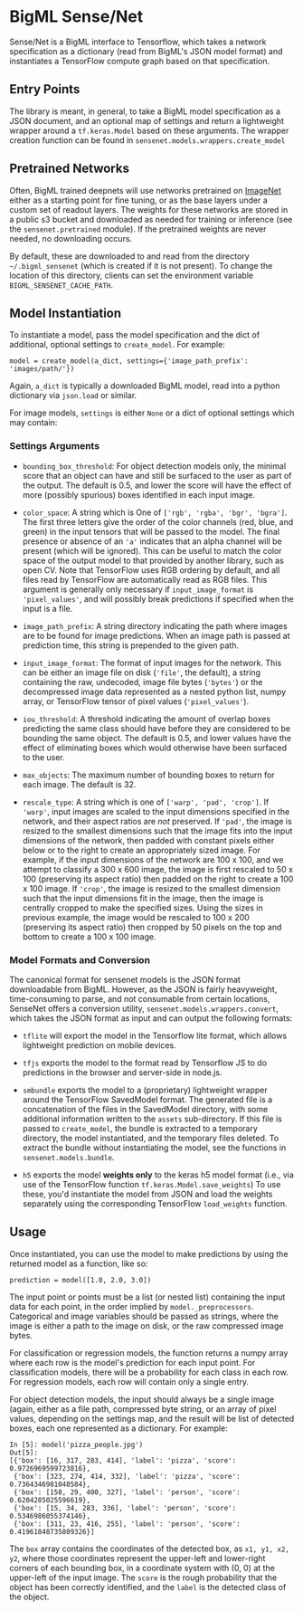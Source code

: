 # BigML Sense/Net

Sense/Net is a BigML interface to Tensorflow, which takes a network
specification as a dictionary (read from BigML's JSON model format)
and instantiates a TensorFlow compute graph based on that
specification.

## Entry Points

The library is meant, in general, to take a BigML model specification
as a JSON document, and an optional map of settings and return a
lightweight wrapper around a `tf.keras.Model` based on these
arguments.  The wrapper creation function can be found in
`sensenet.models.wrappers.create_model`

## Pretrained Networks

Often, BigML trained deepnets will use networks pretrained on
[ImageNet](http://www.image-net.org/) either as a starting point for
fine tuning, or as the base layers under a custom set of readout
layers.  The weights for these networks are stored in a public s3
bucket and downloaded as needed for training or inference (see the
`sensenet.pretrained` module).  If the pretrained weights are never
needed, no downloading occurs.

By default, these are downloaded to and read from the directory
`~/.bigml_sensenet` (which is created if it is not present).  To
change the location of this directory, clients can set the environment
variable `BIGML_SENSENET_CACHE_PATH`.

## Model Instantiation

To instantiate a model, pass the model specification and the dict
of additional, optional settings to `create_model`.  For example:

```
model = create_model(a_dict, settings={'image_path_prefix': 'images/path/'})
```

Again, `a_dict` is typically a downloaded BigML model, read into a
python dictionary via `json.load` or similar.

For image models, `settings` is either `None` or a dict of optional
settings which may contain:

### Settings Arguments

- `bounding_box_threshold`: For object detection models only, the
  minimal score that an object can have and still be surfaced to the
  user as part of the output.  The default is 0.5, and lower the score
  will have the effect of more (possibly spurious) boxes identified in
  each input image.

- `color_space`: A string which is One of `['rgb', 'rgba', 'bgr',
  'bgra']`.  The first three letters give the order of the color
  channels (red, blue, and green) in the input tensors that will be
  passed to the model.  The final presence or absence of an `'a'`
  indicates that an alpha channel will be present (which will be
  ignored).  This can be useful to match the color space of the output
  model to that provided by another library, such as open CV.  Note
  that TensorFlow uses RGB ordering by default, and all files read by
  TensorFlow are automatically read as RGB files.  This argument is
  generally only necessary if `input_image_format` is
  `'pixel_values'`, and will possibly break predictions if specified
  when the input is a file.

- `image_path_prefix`: A string directory indicating the path where
  images are to be found for image predictions.  When an image path is
  passed at prediction time, this string is prepended to the given
  path.

- `input_image_format`: The format of input images for the network.
  This can be either an image file on disk (`'file'`, the default), a
  string containing the raw, undecoded, image file bytes (`'bytes'`)
  or the decompressed image data represented as a nested python list,
  numpy array, or TensorFlow tensor of pixel values
  (`'pixel_values'`).

- `iou_threshold`: A threshold indicating the amount of overlap boxes
  predicting the same class should have before they are considered to
  be bounding the same object.  The default is 0.5, and lower values
  have the effect of eliminating boxes which would otherwise have been
  surfaced to the user.

- `max_objects`: The maximum number of bounding boxes to return for
  each image.  The default is 32.

- `rescale_type`: A string which is one of `['warp', 'pad', 'crop']`.
  If `'warp'`, input images are scaled to the input dimensions
  specified in the network, and their aspect ratios are *not*
  preserved.  If `'pad'`, the image is resized to the smallest
  dimensions such that the image fits into the input dimensions of the
  network, then padded with constant pixels either below or to the
  right to create an appropriately sized image.  For example, if the
  input dimensions of the network are 100 x 100, and we attempt to
  classify a 300 x 600 image, the image is first rescaled to 50 x 100
  (preserving its aspect ratio) then padded on the right to create a
  100 x 100 image.  If `'crop'`, the image is resized to the smallest
  dimension such that the input dimensions fit in the image, then the
  image is centrally cropped to make the specified sizes.  Using the
  sizes in previous example, the image would be rescaled to 100 x 200
  (preserving its aspect ratio) then cropped by 50 pixels on the top
  and bottom to create a 100 x 100 image.

### Model Formats and Conversion

The canonical format for sensenet models is the JSON format
downloadable from BigML.  However, as the JSON is fairly heavyweight,
time-consuming to parse, and not consumable from certain locations,
SenseNet offers a conversion utility,
`sensenet.models.wrappers.convert`, which takes the JSON format as
input and can output the following formats:

- `tflite` will export the model in the Tensorflow lite format, which
  allows lightweight prediction on mobile devices.

- `tfjs` exports the model to the format read by Tensorflow JS to do
  predictions in the browser and server-side in node.js.

- `smbundle` exports the model to a (proprietary) lightweight wrapper
  around the TensorFlow SavedModel format.  The generated file is a
  concatenation of the files in the SavedModel directory, with some
  additional information written to the `assets` sub-directory.  If
  this file is passed to `create_model`, the bundle is extracted to a
  temporary directory, the model instantiated, and the temporary files
  deleted.  To extract the bundle without instantiating the model, see
  the functions in `sensenet.models.bundle`.

- `h5` exports the model **weights only** to the keras h5 model format
  (i.e., via use of the TensorFlow function
  `tf.keras.Model.save_weights`) To use these, you'd instantiate the
  model from JSON and load the weights separately using the
  corresponding TensorFlow `load_weights` function.

## Usage

Once instantiated, you can use the model to make predictions by using
the returned model as a function, like so:

```
prediction = model([1.0, 2.0, 3.0])
```

The input point or points must be a list (or nested list) containing
the input data for each point, in the order implied by
`model._preprocessors`.  Categorical and image variables should be
passed as strings, where the image is either a path to the image on
disk, or the raw compressed image bytes.

For classification or regression models, the function returns a numpy
array where each row is the model's prediction for each input point.
For classification models, there will be a probability for each class
in each row.  For regression models, each row will contain only a
single entry.

For object detection models, the input should always be a single image
(again, either as a file path, compressed byte string, or an array of
pixel values, depending on the settings map, and the result will be
list of detected boxes, each one represented as a dictionary.  For
example:

```
In [5]: model('pizza_people.jpg')
Out[5]:
[{'box': [16, 317, 283, 414], 'label': 'pizza', 'score': 0.9726969599723816},
 {'box': [323, 274, 414, 332], 'label': 'pizza', 'score': 0.7364346981048584},
 {'box': [158, 29, 400, 327], 'label': 'person', 'score': 0.6204285025596619},
 {'box': [15, 34, 283, 336], 'label': 'person', 'score': 0.5346986055374146},
 {'box': [311, 23, 416, 255], 'label': 'person', 'score': 0.41961848735809326}]
```

The `box` array contains the coordinates of the detected box, as `x1,
y1, x2, y2`, where those coordinates represent the upper-left and
lower-right corners of each bounding box, in a coordinate system with
(0, 0) at the upper-left of the input image.  The `score` is the rough
probability that the object has been correctly identified, and the
`label` is the detected class of the object.
